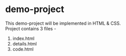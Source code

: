 # demo-project
This demo-project will be implemented in HTML & CSS.
<br>
Project contains 3 files - <br>
    <ol>
      <li>index.html</li>
      <li>details.html</li>
      <li>code.html</li>
    </ol>
